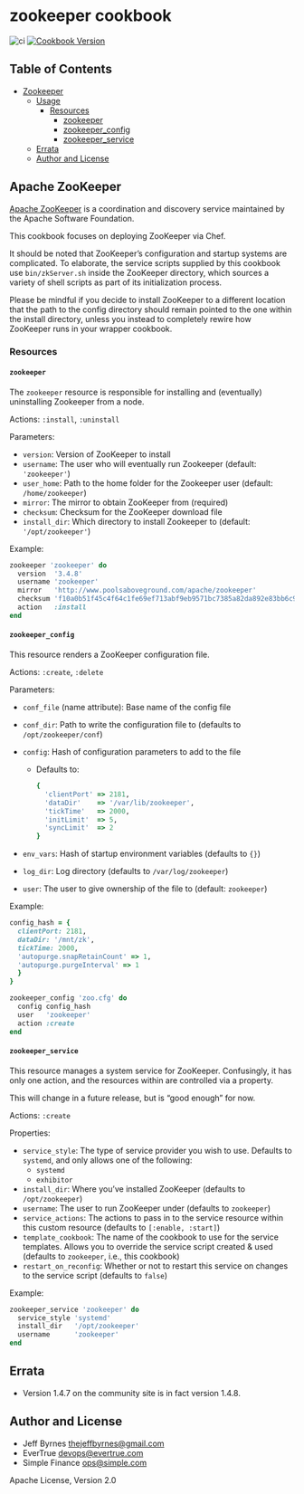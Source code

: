 # zookeeper cookbook

![ci](https://github.com/evertrue/zookeeper-cookbook/workflows/ci/badge.svg)
[![Cookbook Version](https://img.shields.io/cookbook/v/zookeeper.svg)](https://supermarket.chef.io/cookbooks/zookeeper)

## Table of Contents

* [Zookeeper](#zookeeper)
    - [Usage](#usage)
        + [Resources](#resources)
            * [zookeeper](#zookeeper)
            * [zookeeper_config](#zookeeper_config)
            * [zookeeper_service](#zookeeper_service)
    - [Errata](#errata)
    - [Author and License](#author-and-license)

## Apache ZooKeeper

[Apache ZooKeeper](http://zookeeper.apache.org/) is a coordination and discovery
service maintained by the Apache Software Foundation.

This cookbook focuses on deploying ZooKeeper via Chef.

It should be noted that ZooKeeper’s configuration and startup systems are complicated. To elaborate, the service scripts supplied by this cookbook use `bin/zkServer.sh` inside the ZooKeeper directory, which sources a variety of shell scripts as part of its initialization process.

Please be mindful if you decide to install ZooKeeper to a different location that the path to the config directory should remain pointed to the one within the install directory, unless you instead to completely rewire how ZooKeeper runs in your wrapper cookbook.

### Resources

#### `zookeeper`

The `zookeeper` resource is responsible for installing and (eventually)
uninstalling Zookeeper from a node.

Actions: `:install`, `:uninstall`

Parameters:

* `version`: Version of ZooKeeper to install
* `username`: The user who will eventually run Zookeeper (default: `'zookeeper'`)
* `user_home`: Path to the home folder for the Zookeeper user (default: `/home/zookeeper`)
* `mirror`: The mirror to obtain ZooKeeper from (required)
* `checksum`: Checksum for the ZooKeeper download file
* `install_dir`: Which directory to install Zookeeper to (default: `'/opt/zookeeper'`)

Example:

``` ruby
zookeeper 'zookeeper' do
  version  '3.4.8'
  username 'zookeeper'
  mirror   'http://www.poolsaboveground.com/apache/zookeeper'
  checksum 'f10a0b51f45c4f64c1fe69ef713abf9eb9571bc7385a82da892e83bb6c965e90'
  action   :install
end
```

#### `zookeeper_config`

This resource renders a ZooKeeper configuration file.

Actions: `:create`, `:delete`

Parameters:

* `conf_file` (name attribute): Base name of the config file
* `conf_dir`: Path to write the configuration file to (defaults to `/opt/zookeeper/conf`)
* `config`: Hash of configuration parameters to add to the file
    - Defaults to:

        ```ruby
        {
          'clientPort' => 2181,
          'dataDir'    => '/var/lib/zookeeper',
          'tickTime'   => 2000,
          'initLimit'  => 5,
          'syncLimit'  => 2
        }
        ```

* `env_vars`: Hash of startup environment variables (defaults to `{}`)
* `log_dir`: Log directory (defaults to `/var/log/zookeeper`)
* `user`: The user to give ownership of the file to (default: `zookeeper`)

Example:

``` ruby
config_hash = {
  clientPort: 2181,
  dataDir: '/mnt/zk',
  tickTime: 2000,
  'autopurge.snapRetainCount' => 1,
  'autopurge.purgeInterval' => 1
  }
}

zookeeper_config 'zoo.cfg' do
  config config_hash
  user   'zookeeper'
  action :create
end
```

#### `zookeeper_service`

This resource manages a system service for ZooKeeper. Confusingly, it has only one action, and the resources within are controlled via a property.

This will change in a future release, but is “good enough” for now.

Actions: `:create`

Properties:

* `service_style`: The type of service provider you wish to use. Defaults to `systemd`, and only allows one of the following:
    - `systemd`
    - `exhibitor`
* `install_dir`: Where you’ve installed ZooKeeper (defaults to `/opt/zookeeper`)
* `username`: The user to run ZooKeeper under (defaults to `zookeeper`)
* `service_actions`: The actions to pass in to the service resource within this custom resource (defaults to `[:enable, :start]`)
* `template_cookbook`: The name of the cookbook to use for the service templates. Allows you to override the service script created & used (defaults to `zookeeper`, i.e., this cookbook)
* `restart_on_reconfig`: Whether or not to restart this service on changes to the service script (defaults to `false`)

Example:

```ruby
zookeeper_service 'zookeeper' do
  service_style 'systemd'
  install_dir   '/opt/zookeeper'
  username      'zookeeper'
end
```

## Errata

* Version 1.4.7 on the community site is in fact version 1.4.8.

## Author and License

* Jeff Byrnes <thejeffbyrnes@gmail.com>
* EverTrue <devops@evertrue.com>
* Simple Finance <ops@simple.com>

Apache License, Version 2.0
